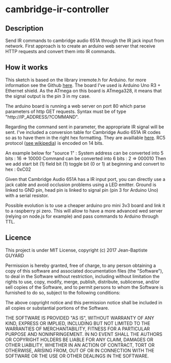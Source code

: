 cambridge-ir-controller
===

Description
---
Send IR commands to cambridge audio 651A through the IR jack input from network.
First approach is to create an arduino web server that receive HTTP requests and convert them into IR commands.

How it works
---

This sketch is based on the library irremote.h for Arduino. for more information see the Github [here](https://github.com/z3t0/Arduino-IRremote). The board I've used is Arduino Uno R3 + Ethernet shield. As the ATmega on this board is ATmega328, it means that the signal output is the pin 3 in my case.

The arduino board is running a web server on port 80 which parse parameters of http GET requests. Syntax must be of type  "http://IP_ADDRESS/?COMMAND".

Regarding the command sent in parameter, the appropriate IR signal will be sent. I've included a conversion table for Cambridge Audio 651A IR codes so as to have them in the right hex formatting. They are availlable [here](http://newarchive.cambridgeaudio.com/media/azur651a_ircodes-1354625353.pdf). RC5 protocol ([see wikipedia](https://en.wikipedia.org/wiki/RC-5)) is encoded on 14 bits.

An example below for "source 1" :
System address can be converted into 5 bits : 16 => 10000
Command can be converted into 6 bits : 2 => 000010
Then we add start bit (1) field bit (1) toggle bit (0 or 1) at beginning and convert to hex : 0xC02

Given that Cambridge Audio 651A has a IR input port, you can directly use a jack cable and avoid occlusion problems using a LED emitter. Ground is linked to GND pin, head pin is linked to signal pin (pin 3 for Arduino Uno) with a serial resistor.

Possible evolution is to use a cheaper arduino pro mini 3v3 board and link it to a raspberry pi zero. This will allow to have a more advanced wed server (relying on node.js for example) and pass commands to Arduino through TTL.

Licence
---
This project is under MIT License, copyright (c) 2017 Jean-Baptiste GUYARD

Permission is hereby granted, free of charge, to any person obtaining
a copy of this software and associated documentation files (the
"Software"), to deal in the Software without restriction, including
without limitation the rights to use, copy, modify, merge, publish,
distribute, sublicense, and/or sell copies of the Software, and to
permit persons to whom the Software is furnished to do so, subject to
the following conditions:

The above copyright notice and this permission notice shall be
included in all copies or substantial portions of the Software.

THE SOFTWARE IS PROVIDED "AS IS", WITHOUT WARRANTY OF ANY KIND,
EXPRESS OR IMPLIED, INCLUDING BUT NOT LIMITED TO THE WARRANTIES OF
MERCHANTABILITY, FITNESS FOR A PARTICULAR PURPOSE AND NONINFRINGEMENT.
IN NO EVENT SHALL THE AUTHORS OR COPYRIGHT HOLDERS BE LIABLE FOR ANY
CLAIM, DAMAGES OR OTHER LIABILITY, WHETHER IN AN ACTION OF CONTRACT,
TORT OR OTHERWISE, ARISING FROM, OUT OF OR IN CONNECTION WITH THE
SOFTWARE OR THE USE OR OTHER DEALINGS IN THE SOFTWARE.
